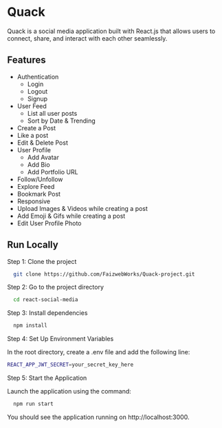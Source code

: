 
# Quack

Quack is a social media application built with React.js that allows users to connect, share, and interact with each other seamlessly.

## Features

- Authentication
  - Login
  - Logout
  - Signup
- User Feed
  - List all user posts
  - Sort by Date & Trending
- Create a Post
- Like a post
- Edit & Delete Post
- User Profile
  - Add Avatar
  - Add Bio
  - Add Portfolio URL
- Follow/Unfollow
- Explore Feed
- Bookmark Post
- Responsive
- Upload Images & Videos while creating a post
- Add Emoji & Gifs while creating a post
- Edit User Profile Photo


## Run Locally

Step 1: Clone the project

```bash
  git clone https://github.com/FaizwebWorks/Quack-project.git
```

Step 2: Go to the project directory

```bash
  cd react-social-media
```

Step 3: Install dependencies

```bash
  npm install
```

Step 4: Set Up Environment Variables

In the root directory, create a .env file and add the following line:

```bash
REACT_APP_JWT_SECRET=your_secret_key_here
```

Step 5: Start the Application

Launch the application using the command:

```bash
  npm run start
```

You should see the application running on http://localhost:3000.


